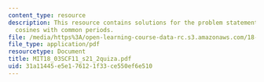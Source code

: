 ```yaml
---
content_type: resource
description: This resource contains solutions for the problem statements related to
  cosines with common periods.
file: /media/https%3A/open-learning-course-data-rc.s3.amazonaws.com/18-03sc-differential-equations-fall-2011/31a11445e5e176121f33ce550ef6e510_MIT18_03SCF11_s21_2quiza.pdf
file_type: application/pdf
resourcetype: Document
title: MIT18_03SCF11_s21_2quiza.pdf
uid: 31a11445-e5e1-7612-1f33-ce550ef6e510
---
```

